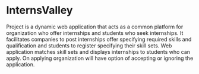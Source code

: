 # InternsValley
Project is a dynamic web application that acts as a common platform for organization who offer internships and students who seek internships. It facilitates companies to post internships offer specifying required skills and qualification and students to register specifying their skill sets. Web application matches skill sets and displays internships to students who can apply. On applying organization will have option of accepting or ignoring the application.
